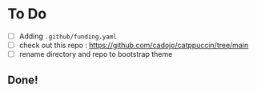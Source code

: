 # To Do

- [ ] Adding `.github/funding.yaml`
- [ ] check out this repo : https://github.com/cadojo/catppuccin/tree/main
- [ ] rename directory and repo to bootstrap theme

## Done!
